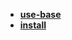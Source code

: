 * [**use-base**](/Network/Docker/use-base/README)  
* [**install**](/Network/Docker/install/README)  
